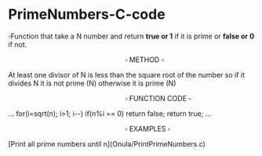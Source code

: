 # PrimeNumbers-C-code
▫️Function that take a N number and return __true or 1__ if it is prime or __false or 0__ if not.
<p>&emsp;&emsp;&emsp;&emsp;&emsp;&emsp;&emsp;&emsp;&emsp;&emsp;&emsp;&emsp;&emsp;&emsp;&emsp;&emsp;&emsp;▫️ METHOD ▫️</p>
<p>At least one divisor of N is less than the square root of the number 
so if it divides N it is not prime (N) otherwise it is prime (N)</P>
<p>&emsp;&emsp;&emsp;&emsp;&emsp;&emsp;&emsp;&emsp;&emsp;&emsp;&emsp;&emsp;&emsp;&emsp;&emsp;&emsp;&emsp;▫️ FUNCTION CODE ▫️</p>
...
for(i=sqrt(n); i>1; i--) if(n%i == 0) return false;
return true;
...
<p>&emsp;&emsp;&emsp;&emsp;&emsp;&emsp;&emsp;&emsp;&emsp;&emsp;&emsp;&emsp;&emsp;&emsp;&emsp;&emsp;&emsp;▫️ EXAMPLES ▫️</p>
[Print all prime numbers until n](Onula/PrintPrimeNumbers.c)
                        
